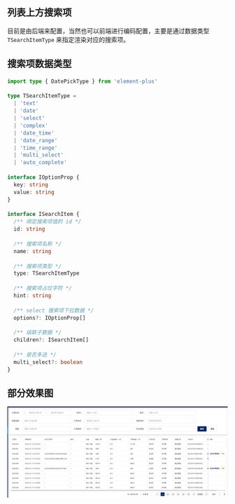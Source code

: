 ## 列表上方搜索项

目前是由后端来配置，当然也可以前端进行编码配置，主要是通过数据类型 `TSearchItemType` 来指定渲染对应的搜索项。

## 搜索项数据类型

```ts
import type { DatePickType } from 'element-plus'

type TSearchItemType =
  | 'text'
  | 'date'
  | 'select'
  | 'complex'
  | 'date_time'
  | 'date_range'
  | 'time_range'
  | 'multi_select'
  | 'auto_complete'

interface IOptionProp {
  key: string
  value: string
}

interface ISearchItem {
  /** 绑定搜索项值的 id */
  id: string

  /** 搜索项名称 */
  name: string

  /** 搜索项类型 */
  type: TSearchItemType

  /** 搜索项占位字符 */
  hint: string

  /** select 搜索项下拉数据 */
  options?: IOptionProp[]

  /** 级联子数据 */
  children?: ISearchItem[]

  /** 是否多选 */
  multi_select?: boolean
}
```

## 部分效果图

![search.png](../../images/search.png)
